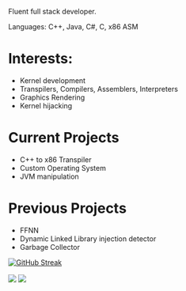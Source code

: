 Fluent full stack developer.

Languages: C++, Java, C#, C, x86 ASM

# Interests:
- Kernel development
- Transpilers, Compilers, Assemblers, Interpreters
- Graphics Rendering
- Kernel hijacking 

# Current Projects
- C++ to x86 Transpiler
- Custom Operating System
- JVM manipulation

# Previous Projects
- FFNN
- Dynamic Linked Library injection detector
- Garbage Collector


[![GitHub Streak](https://streak-stats.demolab.com/?user=brayd3n1337)](https://git.io/streak-stats)

<img align="center" src="https://github-readme-stats.vercel.app/api/top-langs/?username=brayd3n1337&count_private=true&theme=bear&langs_count=7"/> 
<img align="center" src="https://github-readme-stats.vercel.app/api?username=brayd3n1337&count_private=true&theme=bear" />  


